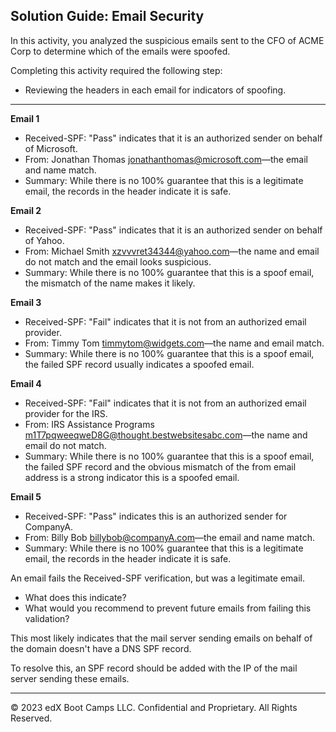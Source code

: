 ## Solution Guide: Email Security

In this activity, you analyzed the suspicious emails sent to the CFO of ACME Corp to determine which of the emails were spoofed.

Completing this activity required the following step:

- Reviewing the headers in each email for indicators of spoofing. 
   
---


**Email 1**

- Received-SPF: "Pass" indicates that it is an authorized sender on behalf of Microsoft.
- From: Jonathan Thomas <jonathanthomas@microsoft.com>—the email and name match.
- Summary: While there is no 100% guarantee that this is a legitimate email, the records in the header indicate it is safe.


**Email 2**

- Received-SPF: "Pass" indicates that it is an authorized sender on behalf of Yahoo.
- From: Michael Smith <xzvvvret34344@yahoo.com>—the name and email do not match and the email looks suspicious.
- Summary: While there is no 100% guarantee that this is a spoof email, the mismatch of the name makes it likely.

**Email 3**

- Received-SPF: "Fail" indicates that it is not from an authorized email provider.
- From: Timmy Tom <timmytom@widgets.com>—the name and email match. 
- Summary: While there is no 100% guarantee that this is a spoof email, the failed SPF record usually indicates a spoofed email. 

**Email 4**

- Received-SPF: "Fail" indicates that it is not from an authorized email provider for the IRS.
- From: IRS Assistance Programs <m1T7pqweeqweD8G@thought.bestwebsitesabc.com>—the name and email do not match.
- Summary: While there is no 100% guarantee that this is a spoof email, the failed SPF record and the obvious mismatch of the from email address is a strong indicator this is a spoofed email. 


**Email 5**

- Received-SPF: "Pass" indicates this is an authorized sender for CompanyA. 
- From: Billy Bob <billybob@companyA.com>—the email and name match. 
- Summary: While there is no 100% guarantee that this is a legitimate email, the records in the header indicate it is safe.

An email fails the Received-SPF verification, but was a legitimate email.
    
  - What does this indicate?
  - What would you recommend to prevent future emails from failing this validation?

This most likely indicates that the mail server sending emails on behalf of the domain doesn't have a DNS SPF record.

To resolve this, an SPF record should be added with the IP of the mail server sending these emails.

---

© 2023 edX Boot Camps LLC. Confidential and Proprietary. All Rights Reserved.
